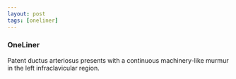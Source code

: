 ```yaml
---
layout: post
tags: [oneliner]
---
```



### OneLiner

Patent ductus arteriosus presents with a continuous machinery-like murmur in the left infraclavicular region.

